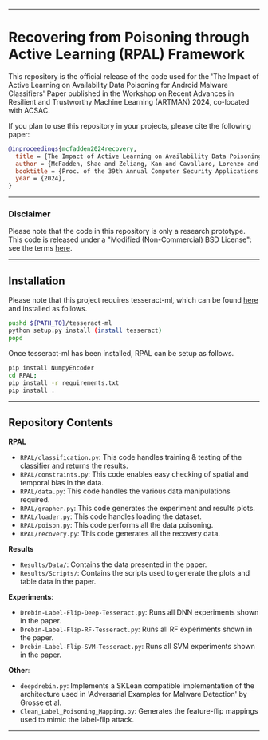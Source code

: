 ***
# Recovering from Poisoning through Active Learning (RPAL) Framework

This repository is the official release of the code used for the 'The Impact of Active Learning on Availability Data Poisoning for Android Malware Classifiers' Paper published in the Workshop on Recent Advances in Resilient and Trustworthy Machine Learning (ARTMAN) 2024, co-located with ACSAC.

If you plan to use this repository in your projects, please cite the following paper:

```bibtex
@inproceedings{mcfadden2024recovery,
  title = {The Impact of Active Learning on Availability Data Poisoning for Android Malware Classifiers},
  author = {McFadden, Shae and Zeliang, Kan and Cavallaro, Lorenzo and Pierazzi, Fabio},
  booktitle = {Proc. of the 39th Annual Computer Security Applications Conference ({ACSAC})},
  year = {2024},
}
```
***

### Disclaimer 

Please note that the code in this repository is only a research prototype. This code is released under a "Modified (Non-Commercial) BSD License": see the terms [here](./LICENSE).

***

## Installation
Please note that this project requires tesseract-ml, which can be found [here](https://github.com/s2labres/tesseract-ml-release) and installed as follows.
```bash
pushd ${PATH_TO}/tesseract-ml
python setup.py install (install tesseract)
popd
```
Once tesseract-ml has been installed, RPAL can be setup as follows.
``` bash
pip install NumpyEncoder
cd RPAL;
pip install -r requirements.txt
pip install .
```

***

## Repository Contents

**RPAL**
- `RPAL/classification.py`: This code handles training & testing of the classifier and returns the results.
- `RPAL/constraints.py`: This code enables easy checking of spatial and temporal bias in the data.
- `RPAL/data.py`: This code handles the various data manipulations required.
- `RPAL/grapher.py`: This code generates the experiment and results plots.
- `RPAL/loader.py`: This code handles loading the dataset.
- `RPAL/poison.py`: This code performs all the data poisoning.
- `RPAL/recovery.py`: This code generates all the recovery data.

**Results**
- `Results/Data/`: Contains the data presented in the paper.
- `Results/Scripts/`: Contains the scripts used to generate the plots and table data in the paper.

**Experiments**:
- `Drebin-Label-Flip-Deep-Tesseract.py`: Runs all DNN experiments shown in the paper.
- `Drebin-Label-Flip-RF-Tesseract.py`: Runs all RF experiments shown in the paper.
- `Drebin-Label-Flip-SVM-Tesseract.py`: Runs all SVM experiments shown in the paper.

**Other**:
- `deepdrebin.py`: Implements a SKLean compatible implementation of the architecture used in 'Adversarial Examples for Malware Detection' by Grosse et al.
- `Clean_Label_Poisoning_Mapping.py`: Generates the feature-flip mappings used to mimic the label-flip attack.

***
